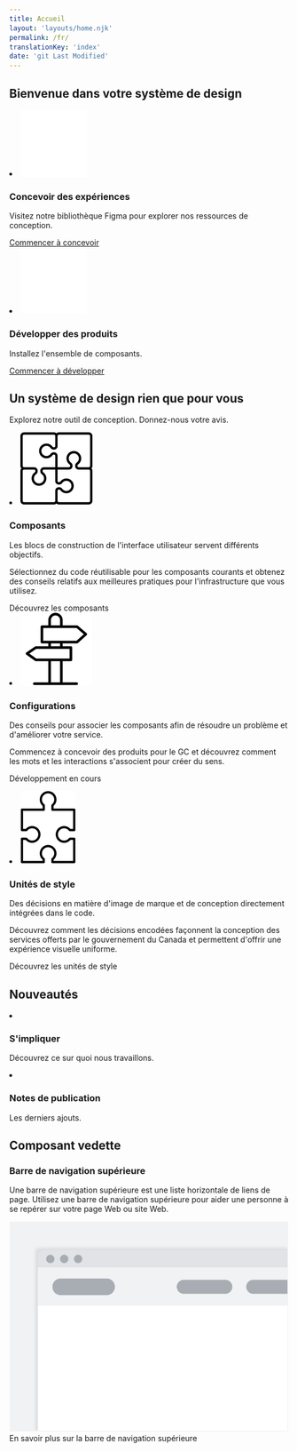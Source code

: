```yaml
---
title: Accueil
layout: 'layouts/home.njk'
permalink: /fr/
translationKey: 'index'
date: 'git Last Modified'
---
```


<h2 class="py-450">Bienvenue dans votre système de design</h2>

<article class="py-500 bg-primary text-light bg-full-width">
  <gcds-grid tag="ul" columns="1fr" columns-tablet="1fr 1fr" gap="450">
    <li class="list-none md:mb-0 mb-500">
      <img class="mb-400" src="../../images/common/home/icon-design.svg" alt="" />
      <h3 class="mb-400">Concevoir des expériences</h3>
      <p class="mb-400">Visitez notre bibliothèque Figma pour explorer nos ressources de conception.</p>
      <a class="link-light" href="{{ links.figma }}" target="_blank">
        Commencer à concevoir
        <gcds-icon name="external-link" label="S'ouvre dans un nouvel onglet." margin-left="50" />
      </a>
    </li>
    <li class="list-none">
      <img class="mb-400" src="../../images/common/home/icon-develop.svg" alt="" />
      <h3 class="mb-400">Développer des produits</h3>
      <p class="mb-400">Installez l'ensemble de composants.</p>
      <a class="link-light" href="{{ links.installation }}">Commencer à développer</a>
    </li>
  </gcds-grid>
</article>

<article class="py-450">
  <h2 class="mb-400">Un système de design rien que pour vous</h2>
  <p class="mb-500">Explorez notre outil de conception. <gcds-link href="{{ links.contact }}">Donnez-nous votre avis</gcds-link>.</p>
  <gcds-grid tag="ul" columns="1fr" columns-tablet="1fr 1fr" columns-desktop="1fr 1fr 1fr" gap="450">
    <li class="list-none">
      <img class="mb-200" src="../../images/common/home/icon-components.svg" alt="" />
      <h3 class="mb-400">Composants</h3>
      <p class="mb-400">Les blocs de construction de l'interface utilisateur servent différents objectifs.</p>
      <p class="mb-400">Sélectionnez du code réutilisable pour les composants courants et obtenez des conseils relatifs aux meilleures pratiques pour l'infrastructure que vous utilisez.</p>
      <gcds-link href="{{ links.components }}">Découvrez les composants</gcds-link>
    </li>
    <li class="list-none">
      <img class="mb-200" src="../../images/common/home/icon-patterns.svg" alt="" />
      <h3 class="mb-400">Configurations</h3>
      <p class="mb-400">Des conseils pour associer les composants afin de résoudre un problème et d'améliorer votre service.</p>
      <p class="mb-400">Commencez à concevoir des produits pour le GC et découvrez comment les mots et les interactions s'associent pour créer du sens.</p>
      <p>Développement en cours</p>
    </li>
    <li class="list-none">
      <img class="mb-200" src="../../images/common/home/icon-tokens.svg" alt="" />
      <h3 class="mb-400">Unités de style</h3>
      <p class="mb-400">Des décisions en matière d'image de marque et de conception directement intégrées dans le code.</p>
      <p class="mb-400">Découvrez comment les décisions encodées façonnent la conception des services offerts par le gouvernement du Canada et permettent d'offrir une expérience visuelle uniforme.</p>
      <gcds-link href="{{ links.styles }}">Découvrez les unités de style</gcds-link>
    </li>
  </gcds-grid>
</article>

<article class="py-500 bg-light bg-full-width">
  <h2 class="mb-400">Nouveautés</h2>
  <gcds-grid tag="ul" columns="1fr" columns-tablet="1fr 1fr" gap="450">
    <li class="list-none bg-white p-450 b-radius-md">
      <h3 class="mb-400">
        <gcds-link href="{{ links.getInvolved }}">S'impliquer</gcds-link>
      </h3>
      <p>Découvrez ce sur quoi nous travaillons.</p>
    </li>
    <li class="list-none bg-white px-250 py-450 b-radius-md">
      <h3 class="mb-400">
        <gcds-link external href="{{ links.releaseNotes }}">Notes de publication</gcds-link>
      </h3>
      <p>Les derniers ajouts.</p>
    </li>
  </gcds-grid>
</article>

<article class="py-450">
  <h2 class="mb-400">Composant vedette</h2>
  <h3 class="mb-400">Barre de navigation supérieure</h3>
  <p class="mb-450">Une barre de navigation supérieure est une liste horizontale de liens de page. Utilisez une barre de navigation supérieure pour aider une personne à se repérer sur votre page Web ou site Web.</p>
  <img class="d-block mb-450" src="../../images/common/components/preview-top-nav.svg" alt="Un aperçu du composant barre de navigation supérieure qui montre la navigation du site représentée par des boîtes grises alignés horizontalement. Une boîte bleue suivi de deux boîtes grises représentent les liens où la dernière boîte est surlignée afin de représenter le lien actif." />
  <gcds-link href="{{ links.topNav }}">En savoir plus sur la barre de navigation supérieure</gcds-link>
</article>
